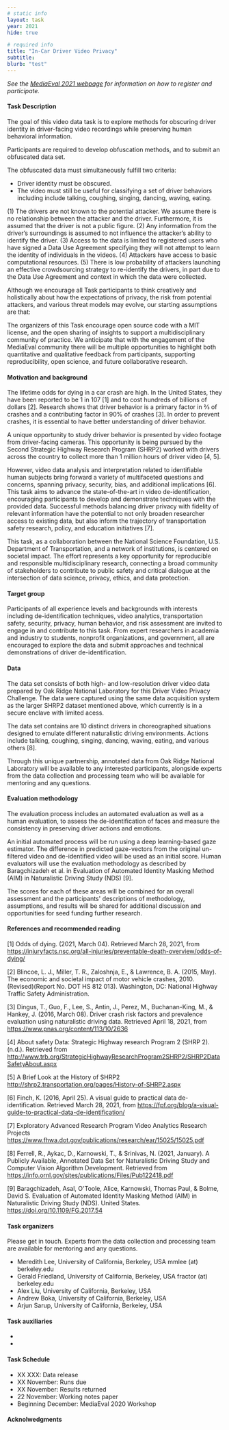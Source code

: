 ```yaml
---
# static info
layout: task
year: 2021
hide: true 

# required info
title: "In-Car Driver Video Privacy"
subtitle: 
blurb: "test"
---
```


<!-- # please respect the structure below-->
*See the [MediaEval 2021 webpage](https://multimediaeval.github.io/editions/2021/) for information on how to register and participate.*

#### Task Description
The goal of this video data task is to explore methods for obscuring driver identity in driver-facing video recordings while preserving human behavioral information.

Participants are required to develop obfuscation methods, and to submit an obfuscated data set.

The obfuscated data must simultaneously fulfill two criteria:
* Driver identity must be obscured.
* The video must still be useful for classifying a set of driver behaviors including include talking, coughing, singing, dancing, waving, eating.

(1) The drivers are not known to the potential attacker. We assume there is no relationship between the attacker and the driver. Furthermore, it is assumed that the driver is not a public figure. (2) Any information from the driver’s surroundings is assumed to not influence the attacker’s ability to identify the driver. (3) Access to the data is limited to registered users who have signed a Data Use Agreement specifying they will not attempt to learn the identity of individuals in the videos. (4) Attackers have access to basic computational resources. (5) There is low probability of attackers launching an effective crowdsourcing strategy to re-identify the drivers, in part due to the Data Use Agreement and context in which the data were collected.

Although we encourage all Task participants to think creatively and holistically about how the expectations of privacy, the risk from potential attackers, and various threat models may evolve, our starting assumptions are that: 

The organizers of this Task encourage open source code with a MIT license, and the open sharing of insights to support a multidisciplinary community of practice. We anticipate that with the engagement of the MediaEval community there will be multiple opportunities to highlight both quantitative and qualitative feedback from participants, supporting reproducibility, open science, and future collaborative research. 


#### Motivation and background
The lifetime odds for dying in a car crash are high. In the United States, they have been reported to be 1 in 107 [1] and to cost hundreds of billions of dollars [2]. Research shows that driver behavior is a primary factor in ⅔ of crashes and a contributing factor in 90% of crashes [3]. In order to prevent crashes, it is essential to have better understanding of driver behavior.

A unique opportunity to study driver behavior is presented by video footage from driver-facing cameras. This opportunity is being pursued by the Second Strategic Highway Research Program (SHRP2) worked with drivers across the country to collect more than 1 million hours of driver video [4, 5]. 

However, video data analysis and interpretation related to identifiable human subjects bring forward a variety of multifaceted questions and concerns, spanning privacy, security, bias, and additional implications [6]. This task aims to advance the state-of-the-art in video de-identification, encouraging participants to develop and demonstrate techniques with the provided data. Successful methods balancing driver privacy with fidelity of relevant information have the potential to not only broaden researcher access to existing data, but also inform the trajectory of transportation safety research, policy, and education initiatives [7].

This task, as a collaboration between the National Science Foundation, U.S. Department of Transportation, and a network of institutions, is centered on societal impact. The effort represents a key opportunity for reproducible and responsible multidisciplinary research, connecting a broad community of stakeholders to contribute to public safety and critical dialogue at the intersection of data science, privacy, ethics, and data protection.  

#### Target group
Participants of all experience levels and backgrounds with interests including de-identification techniques, video analytics, transportation safety, security, privacy, human behavior, and risk assessment are invited to engage in and contribute to this task. From expert researchers in academia and industry to students, nonprofit organizations, and government, all are encouraged to explore the data and submit approaches and technical demonstrations of driver de-identification.

#### Data
The data set consists of both high- and low-resolution driver video data prepared by Oak Ridge National Laboratory for this Driver Video Privacy Challenge. The data were captured using the same data acquisition system as the larger SHRP2 dataset mentioned above, which currently is in a secure enclave with limited acess. 

The data set contains are 10 distinct drivers in choreographed situations designed to emulate different naturalistic driving environments. Actions include talking, coughing, singing, dancing, waving, eating, and various others [8]. 

Through this unique partnership, annotated data from Oak Ridge National Laboratory will be available to any interested participants, alongside experts from the data collection and processing team who will be available for mentoring and any questions.

#### Evaluation methodology
The evaluation process includes an automated evaluation as well as a human evaluation, to assess the de-identification of faces and measure the consistency in preserving driver actions and emotions. 

An initial automated process will be run using a deep learning-based gaze estimator. The difference in predicted gaze-vectors from the original un-filtered video and de-identified video will be used as an initial score.  Human evaluators will use the evaluation methodology as described by Baragchizadeh et al. in Evaluation of Automated Identity Masking Method (AIM) in Naturalistic Driving Study (NDS) [9]. 



The scores for each of these areas will be combined for an overall assessment and the participants' descriptions of methodology, assumptions, and results will be shared for additional discussion and opportunities for seed funding further research. 

#### References and recommended reading
<!-- # Please use the ACM format for references https://www.acm.org/publications/authors/reference-formatting (but no DOI needed)-->
<!-- # The paper title should be a hyperlink leading to the paper online-->

[1] Odds of dying. (2021, March 04). Retrieved March 28, 2021, from    https://injuryfacts.nsc.org/all-injuries/preventable-death-overview/odds-of-dying/

[2] Blincoe, L. J., Miller, T. R., Zaloshnja, E., & Lawrence, B. A. (2015, May). The economic and societal impact of motor vehicle crashes, 2010. (Revised)(Report No. DOT HS 812 013). Washington, DC: National Highway Traffic Safety Administration.

[3] Dingus, T., Guo, F., Lee, S., Antin, J., Perez, M., Buchanan-King, M., & Hankey, J. (2016,  March 08). Driver crash risk factors and prevalence evaluation using naturalistic driving data. Retrieved April 18, 2021, from https://www.pnas.org/content/113/10/2636

[4] About safety Data: Strategic Highway research Program 2 (SHRP 2). (n.d.). Retrieved from                      http://www.trb.org/StrategicHighwayResearchProgram2SHRP2/SHRP2DataSafetyAbout.aspx

[5] A Brief Look at the History of SHRP2     http://shrp2.transportation.org/pages/History-of-SHRP2.aspx 

[6] Finch, K. (2016, April 25). A visual guide to practical data de-identification. Retrieved March 28, 2021, from https://fpf.org/blog/a-visual-guide-to-practical-data-de-identification/

[7] Exploratory Advanced Research Program Video Analytics Research Projects https://www.fhwa.dot.gov/publications/research/ear/15025/15025.pdf

[8] Ferrell, R., Aykac, D., Karnowski, T., & Srinivas, N. (2021, January). A Publicly Available, Annotated Data Set for Naturalistic Driving Study and Computer Vision Algorithm Development. Retrieved from https://info.ornl.gov/sites/publications/Files/Pub122418.pdf 

[9] Baragchizadeh, Asal, O'Toole, Alice, Karnowski, Thomas Paul, & Bolme, David S. Evaluation of Automated Identity Masking Method (AIM) in Naturalistic Driving Study (NDS). United States. https://doi.org/10.1109/FG.2017.54


#### Task organizers
Please get in touch. Experts from the data collection and processing team are available for mentoring and any questions.

* Meredith Lee, University of California, Berkeley, USA mmlee (at) berkeley.edu
* Gerald Friedland, University of California, Berkeley, USA  fractor (at) berkeley.edu
* Alex Liu, University of California, Berkeley, USA 
* Andrew Boka, University of California, Berkeley, USA 
* Arjun Sarup, University of California, Berkeley, USA 


#### Task auxiliaries
<!-- # optional, delete if not used-->
* <!-- # First auxiliary-->
* <!-- # Second auxiliary-->
<!-- # and so on-->

#### Task Schedule
* XX XXX: Data release <!-- # Replace XX with your date. We suggest setting the date in June-July-->
* XX November: Runs due <!-- # Replace XX with your date. We suggest setting enough time in order to have enough time to assess and return the results by the Results returned deadline-->
* XX November: Results returned  <!-- Replace XX with your date. Latest possible should be 15 November-->
* 22 November: Working notes paper  <!-- Fixed. Please do not change. Exact date to be decided-->
* Beginning December: MediaEval 2020 Workshop <!-- Fixed. Please do not change. Exact date to be decided-->

#### Acknolwedgments
<!-- # optional, delete if not used-->
